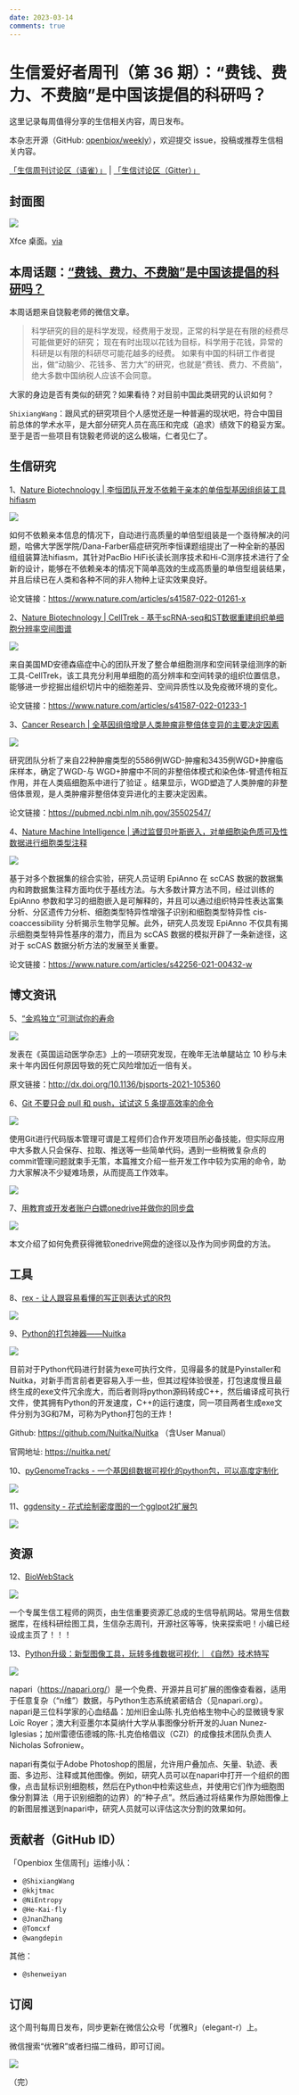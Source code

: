 ```yaml
---
date: 2023-03-14
comments: true
---
```


# 生信爱好者周刊（第 36 期）：“费钱、费力、不费脑”是中国该提倡的科研吗？

这里记录每周值得分享的生信相关内容，周日发布。

本杂志开源（GitHub: [openbiox/weekly](https://github.com/openbiox/weekly)），欢迎提交 issue，投稿或推荐生信相关内容。

[「生信周刊讨论区（语雀）」](https://www.yuque.com/shixiangwang/bioinfo) | [「生信讨论区（Gitter）」](https://gitter.im/ShixiangWang/community)

## 封面图


![](https://files.mdnice.com/user/4331/54d702df-09c1-4924-96f7-14b6c3e8571b.png)


Xfce 桌面。[via](https://linux.cn/article-14735-1.html?utm_source=rss&utm_medium=rss)

## 本周话题：[“费钱、费力、不费脑”是中国该提倡的科研吗？](https://mp.weixin.qq.com/s/YvI-MLqR5b8S4bBc-jymWw)

本周话题来自饶毅老师的微信文章。

> 科学研究的目的是科学发现，经费用于发现，正常的科学是在有限的经费尽可能做更好的研究；
>现在有时出现以花钱为目标，科学用于花钱，异常的科研是以有限的科研尽可能花越多的经费。
>如果有中国的科研工作者提出，做“动脑少、花钱多、苦力大”的研究，也就是“费钱、费力、不费脑”，绝大多数中国纳税人应该不会同意。

大家的身边是否有类似的研究？如果看待？对目前中国此类研究的认识如何？

`ShixiangWang`：跟风式的研究项目个人感觉还是一种普遍的现状吧，符合中国目前总体的学术水平，是大部分研究人员在高压和完成（追求）绩效下的稳妥方案。至于是否一些项目有饶毅老师说的这么极端，仁者见仁了。


## 生信研究

1、[Nature Biotechnology | 李恒团队开发不依赖于亲本的单倍型基因组组装工具hifiasm](https://mp.weixin.qq.com/s/TNjPIdZhiYiUuht6gtOzJg)


![](https://files.mdnice.com/user/4331/4bf9b74c-fed8-4b94-8d89-f79f3330a3e2.png)


如何不依赖亲本信息的情况下，自动进行高质量的单倍型组装是一个亟待解决的问题，哈佛大学医学院/Dana-Farber癌症研究所李恒课题组提出了一种全新的基因组组装算法hifiasm，其针对PacBio HiFi长读长测序技术和Hi-C测序技术进行了全新的设计，能够在不依赖亲本的情况下简单高效的生成高质量的单倍型组装结果，并且后续已在人类和各种不同的非人物种上证实效果良好。

论文链接：<https://www.nature.com/articles/s41587-022-01261-x>

2、[Nature Biotechnology | CellTrek - 基于scRNA-seq和ST数据重建组织单细胞分辨率空间图谱](https://mp.weixin.qq.com/s/iClKlsekXtwt_tXF-fGQWg)


![](https://files.mdnice.com/user/4331/6fe1a5df-d3a7-40c3-b500-452477a51b97.png)

来自美国MD安德森癌症中心的团队开发了整合单细胞测序和空间转录组测序的新工具-CellTrek，该工具充分利用单细胞的高分辨率和空间转录的组织位置信息，能够进一步挖掘出组织切片中的细胞差异、空间异质性以及免疫微环境的变化。

论文链接：<https://www.nature.com/articles/s41587-022-01233-1>


3、[Cancer Research | 全基因组倍增是人类肿瘤非整倍体变异的主要决定因素](https://mp.weixin.qq.com/s/jj1O2VN_5SyjtFG_hphYmQ)


![](https://files.mdnice.com/user/4331/e507c126-6e70-474b-81c2-e7141321ed2c.png)

研究团队分析了来自22种肿瘤类型的5586例WGD-肿瘤和3435例WGD+肿瘤临床样本，确定了WGD-与 WGD+肿瘤中不同的非整倍体模式和染色体-臂遗传相互作用，并在人类癌细胞系中进行了验证 。结果显示，WGD塑造了人类肿瘤的非整倍体景观，是人类肿瘤非整倍体变异进化的主要决定因素。

论文链接：<https://pubmed.ncbi.nlm.nih.gov/35502547/>


4、[Nature Machine Intelligence | 通过监督贝叶斯嵌入，对单细胞染色质可及性数据进行细胞类型注释](https://mp.weixin.qq.com/s/oM4899mpfw4Up-F3am8lwQ)


![](https://files.mdnice.com/user/4331/a9703368-e57f-4b66-a4d4-9ce9a6fcd1e1.png)

基于对多个数据集的综合实验，研究人员证明 EpiAnno 在 scCAS 数据的数据集内和跨数据集注释方面均优于基线方法。与大多数计算方法不同，经过训练的 EpiAnno 参数和学习的细胞嵌入是可解释的，并且可以通过组织特异性表达富集分析、分区遗传力分析、细胞类型特异性增强子识别和细胞类型特异性 cis-coaccessibility 分析揭示生物学见解。此外，研究人员发现 EpiAnno 不仅具有揭示细胞类型特异性基序的潜力，而且为 scCAS 数据的模拟开辟了一条新途径，这对于 scCAS 数据分析方法的发展至关重要。

论文链接：<https://www.nature.com/articles/s42256-021-00432-w>

## 博文资讯

5、[“金鸡独立”可测试你的寿命](https://language.chinadaily.com.cn/a/202206/24/WS62b50593a310fd2b29e68392.html)


![](https://files.mdnice.com/user/4331/8ed9425c-34a4-4dc7-baa9-434a941daad0.png)

发表在《英国运动医学杂志》上的一项研究发现，在晚年无法单腿站立 10 秒与未来十年内因任何原因导致的死亡风险增加近一倍有关。

原文链接：<http://dx.doi.org/10.1136/bjsports-2021-105360>


6、[Git 不要只会 pull 和 push，试试这 5 条提高效率的命令](https://mp.weixin.qq.com/s/SVQUv5-ctNxz7xNjhqBM9g)


![](https://files.mdnice.com/user/4331/61443da2-5d53-4730-a7fc-785928464ca5.png)

使用Git进行代码版本管理可谓是工程师们合作开发项目所必备技能，但实际应用中大多数人只会保存、拉取、推送等一些简单代码，遇到一些稍微复杂点的commit管理问题就束手无策，本篇推文介绍一些开发工作中较为实用的命令，助力大家解决不少疑难场景，从而提高工作效率。


![](https://files.mdnice.com/user/4331/9345ed0b-7104-4aa2-8208-d220b5a64cd9.png)



7、[用教育或开发者账户白嫖onedrive并做你的同步盘](https://mp.weixin.qq.com/s/IjPG5O_-Nv6MT--U9jTuKw)


![](https://files.mdnice.com/user/4331/b40b5abd-ca78-480e-a276-59e7f526016d.png)

本文介绍了如何免费获得微软onedrive网盘的途径以及作为同步网盘的方法。


## 工具

8、[rex - 让人跟容易看懂的写正则表达式的R包](https://github.com/r-lib/rex)


![](https://files.mdnice.com/user/4331/e57ce162-e285-4683-8afb-1261e754b446.png)


9、[Python的打包神器——Nuitka](https://mp.weixin.qq.com/s/zwk9b7q_9oBUnJ5qfLaG7Q)


![](https://files.mdnice.com/user/4331/af44763b-cc78-4d2f-88d7-007d8967e191.png)

目前对于Python代码进行封装为exe可执行文件，见得最多的就是Pyinstaller和Nuitka，对新手而言前者更容易入手一些，但其过程体验很差，打包速度慢且最终生成的exe文件冗余庞大，而后者则将python源码转成C++，然后编译成可执行文件，使其拥有Python的开发速度，C++的运行速度，同一项目两者生成exe文件分别为3G和7M，可称为Python打包的王炸！

Github: <https://github.com/Nuitka/Nuitka> （含User Manual）

官网地址: <https://nuitka.net/>


10、[pyGenomeTracks - 一个基因组数据可视化的python包，可以高度定制化](https://github.com/deeptools/pyGenomeTracks)


![](https://files.mdnice.com/user/4331/97f98a40-9470-4192-ae1b-5fc75e3a4e2e.png)


11、[ggdensity - 花式绘制密度图的一个gglpot2扩展包](https://github.com/jamesotto852/ggdensity)


![](https://files.mdnice.com/user/4331/ecb5b41a-247b-4f55-95f9-b5b31b743dd3.png)


## 资源

12、[BioWebStack](https://hao.bioitee.com/)


![](https://files.mdnice.com/user/4331/711ff995-049e-468c-ab71-9b1b507e4580.png)

一个专属生信工程师的网页，由生信重要资源汇总成的生信导航网站。常用生信数据库，在线科研绘图工具，生信杂志周刊，开源社区等等，快来探索吧！小编已经设成主页了！！！


13、[Python升级：新型图像工具，玩转多维数据可视化｜《自然》技术特写](https://mp.weixin.qq.com/s/VuHwvRbMunnzDgEjoEHCKA)


![](https://files.mdnice.com/user/4331/9ede7eac-8243-4ddb-914b-348dba1d5596.png)

napari（<https://napari.org/>）是一个免费、开源并且可扩展的图像查看器，适用于任意复杂（“n维”）数据，与Python生态系统紧密结合（见napari.org）。napari是三位科学家的心血结晶：加州旧金山陈·扎克伯格生物中心的显微镜专家Loïc Royer；澳大利亚墨尔本莫纳什大学从事图像分析开发的Juan Nunez-Iglesias；加州雷德伍德城的陈-扎克伯格倡议（CZI）的成像技术团队负责人Nicholas Sofroniew。

napari有类似于Adobe Photoshop的图层，允许用户叠加点、矢量、轨迹、表面、多边形、注释或其他图像。例如，研究人员可以在napari中打开一个组织的图像，点击鼠标识别细胞核，然后在Python中检索这些点，并使用它们作为细胞图像分割算法（用于识别细胞的边界）的“种子点”。然后通过将结果作为原始图像上的新图层推送到napari中，研究人员就可以评估这次分割的效果如何。


## 贡献者（GitHub ID）

「Openbiox 生信周刊」运维小队：

- `@ShixiangWang`
- `@kkjtmac`
- `@NiEntropy`
- `@He-Kai-fly`
- `@JnanZhang`
- `@Tomcxf`
- `@wangdepin`

其他：

- `@shenweiyan`

## 订阅

这个周刊每周日发布，同步更新在微信公众号「优雅R」（elegant-r）上。

微信搜索“优雅R”或者扫描二维码，即可订阅。

![](https://cdn.nlark.com/yuque/0/2022/png/471931/1648306398708-897e7ad4-6008-40f8-9200-ddee834b09a7.png)

（完）

